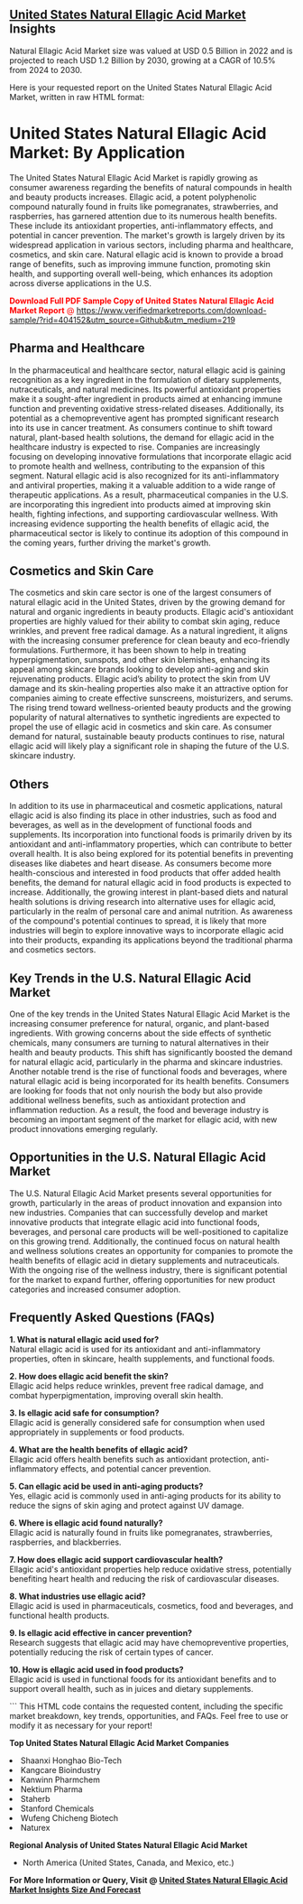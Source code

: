 <h2><a href="https://www.verifiedmarketreports.com/download-sample/?rid=404152&amp;utm_source=Github&amp;utm_medium=219" target="_blank">United States Natural Ellagic Acid Market</a> Insights</h2><p>Natural Ellagic Acid Market size was valued at USD 0.5 Billion in 2022 and is projected to reach USD 1.2 Billion by 2030, growing at a CAGR of 10.5% from 2024 to 2030.</p><p>Here is your requested report on the United States Natural Ellagic Acid Market, written in raw HTML format:  <h1>United States Natural Ellagic Acid Market: By Application</h1> <p>The United States Natural Ellagic Acid Market is rapidly growing as consumer awareness regarding the benefits of natural compounds in health and beauty products increases. Ellagic acid, a potent polyphenolic compound naturally found in fruits like pomegranates, strawberries, and raspberries, has garnered attention due to its numerous health benefits. These include its antioxidant properties, anti-inflammatory effects, and potential in cancer prevention. The market's growth is largely driven by its widespread application in various sectors, including pharma and healthcare, cosmetics, and skin care. Natural ellagic acid is known to provide a broad range of benefits, such as improving immune function, promoting skin health, and supporting overall well-being, which enhances its adoption across diverse applications in the U.S. <p><span class=""><span style="color: #ff0000;"><strong>Download Full PDF Sample Copy of United States Natural Ellagic Acid Market Report</strong> @ </span><a href="https://www.verifiedmarketreports.com/download-sample/?rid=404152&amp;utm_source=Github&amp;utm_medium=219" target="_blank">https://www.verifiedmarketreports.com/download-sample/?rid=404152&amp;utm_source=Github&amp;utm_medium=219</a></span></p></p> <h2>Pharma and Healthcare</h2> <p>In the pharmaceutical and healthcare sector, natural ellagic acid is gaining recognition as a key ingredient in the formulation of dietary supplements, nutraceuticals, and natural medicines. Its powerful antioxidant properties make it a sought-after ingredient in products aimed at enhancing immune function and preventing oxidative stress-related diseases. Additionally, its potential as a chemopreventive agent has prompted significant research into its use in cancer treatment. As consumers continue to shift toward natural, plant-based health solutions, the demand for ellagic acid in the healthcare industry is expected to rise. Companies are increasingly focusing on developing innovative formulations that incorporate ellagic acid to promote health and wellness, contributing to the expansion of this segment. Natural ellagic acid is also recognized for its anti-inflammatory and antiviral properties, making it a valuable addition to a wide range of therapeutic applications. As a result, pharmaceutical companies in the U.S. are incorporating this ingredient into products aimed at improving skin health, fighting infections, and supporting cardiovascular wellness. With increasing evidence supporting the health benefits of ellagic acid, the pharmaceutical sector is likely to continue its adoption of this compound in the coming years, further driving the market's growth. <h2>Cosmetics and Skin Care</h2> <p>The cosmetics and skin care sector is one of the largest consumers of natural ellagic acid in the United States, driven by the growing demand for natural and organic ingredients in beauty products. Ellagic acid's antioxidant properties are highly valued for their ability to combat skin aging, reduce wrinkles, and prevent free radical damage. As a natural ingredient, it aligns with the increasing consumer preference for clean beauty and eco-friendly formulations. Furthermore, it has been shown to help in treating hyperpigmentation, sunspots, and other skin blemishes, enhancing its appeal among skincare brands looking to develop anti-aging and skin rejuvenating products. Ellagic acid’s ability to protect the skin from UV damage and its skin-healing properties also make it an attractive option for companies aiming to create effective sunscreens, moisturizers, and serums. The rising trend toward wellness-oriented beauty products and the growing popularity of natural alternatives to synthetic ingredients are expected to propel the use of ellagic acid in cosmetics and skin care. As consumer demand for natural, sustainable beauty products continues to rise, natural ellagic acid will likely play a significant role in shaping the future of the U.S. skincare industry. <h2>Others</h2> <p>In addition to its use in pharmaceutical and cosmetic applications, natural ellagic acid is also finding its place in other industries, such as food and beverages, as well as in the development of functional foods and supplements. Its incorporation into functional foods is primarily driven by its antioxidant and anti-inflammatory properties, which can contribute to better overall health. It is also being explored for its potential benefits in preventing diseases like diabetes and heart disease. As consumers become more health-conscious and interested in food products that offer added health benefits, the demand for natural ellagic acid in food products is expected to increase. Additionally, the growing interest in plant-based diets and natural health solutions is driving research into alternative uses for ellagic acid, particularly in the realm of personal care and animal nutrition. As awareness of the compound's potential continues to spread, it is likely that more industries will begin to explore innovative ways to incorporate ellagic acid into their products, expanding its applications beyond the traditional pharma and cosmetics sectors. <h2>Key Trends in the U.S. Natural Ellagic Acid Market</h2> <p>One of the key trends in the United States Natural Ellagic Acid Market is the increasing consumer preference for natural, organic, and plant-based ingredients. With growing concerns about the side effects of synthetic chemicals, many consumers are turning to natural alternatives in their health and beauty products. This shift has significantly boosted the demand for natural ellagic acid, particularly in the pharma and skincare industries. Another notable trend is the rise of functional foods and beverages, where natural ellagic acid is being incorporated for its health benefits. Consumers are looking for foods that not only nourish the body but also provide additional wellness benefits, such as antioxidant protection and inflammation reduction. As a result, the food and beverage industry is becoming an important segment of the market for ellagic acid, with new product innovations emerging regularly. <h2>Opportunities in the U.S. Natural Ellagic Acid Market</h2> <p>The U.S. Natural Ellagic Acid Market presents several opportunities for growth, particularly in the areas of product innovation and expansion into new industries. Companies that can successfully develop and market innovative products that integrate ellagic acid into functional foods, beverages, and personal care products will be well-positioned to capitalize on this growing trend. Additionally, the continued focus on natural health and wellness solutions creates an opportunity for companies to promote the health benefits of ellagic acid in dietary supplements and nutraceuticals. With the ongoing rise of the wellness industry, there is significant potential for the market to expand further, offering opportunities for new product categories and increased consumer adoption. <h2>Frequently Asked Questions (FAQs)</h2> <p><b>1. What is natural ellagic acid used for?</b><br>Natural ellagic acid is used for its antioxidant and anti-inflammatory properties, often in skincare, health supplements, and functional foods.</p> <p><b>2. How does ellagic acid benefit the skin?</b><br>Ellagic acid helps reduce wrinkles, prevent free radical damage, and combat hyperpigmentation, improving overall skin health.</p> <p><b>3. Is ellagic acid safe for consumption?</b><br>Ellagic acid is generally considered safe for consumption when used appropriately in supplements or food products.</p> <p><b>4. What are the health benefits of ellagic acid?</b><br>Ellagic acid offers health benefits such as antioxidant protection, anti-inflammatory effects, and potential cancer prevention.</p> <p><b>5. Can ellagic acid be used in anti-aging products?</b><br>Yes, ellagic acid is commonly used in anti-aging products for its ability to reduce the signs of skin aging and protect against UV damage.</p> <p><b>6. Where is ellagic acid found naturally?</b><br>Ellagic acid is naturally found in fruits like pomegranates, strawberries, raspberries, and blackberries.</p> <p><b>7. How does ellagic acid support cardiovascular health?</b><br>Ellagic acid's antioxidant properties help reduce oxidative stress, potentially benefiting heart health and reducing the risk of cardiovascular diseases.</p> <p><b>8. What industries use ellagic acid?</b><br>Ellagic acid is used in pharmaceuticals, cosmetics, food and beverages, and functional health products.</p> <p><b>9. Is ellagic acid effective in cancer prevention?</b><br>Research suggests that ellagic acid may have chemopreventive properties, potentially reducing the risk of certain types of cancer.</p> <p><b>10. How is ellagic acid used in food products?</b><br>Ellagic acid is used in functional foods for its antioxidant benefits and to support overall health, such as in juices and dietary supplements.</p> ``` This HTML code contains the requested content, including the specific market breakdown, key trends, opportunities, and FAQs. Feel free to use or modify it as necessary for your report!</p><p><strong>Top United States Natural Ellagic Acid Market Companies</strong></p><div data-test-id=""><p><li>Shaanxi Honghao Bio-Tech</li><li> Kangcare Bioindustry</li><li> Kanwinn Pharmchem</li><li> Nektium Pharma</li><li> Staherb</li><li> Stanford Chemicals</li><li> Wufeng Chicheng Biotech</li><li> Naturex</li></p><div><strong>Regional Analysis of&nbsp;United States Natural Ellagic Acid Market</strong></div><ul><li dir="ltr"><p dir="ltr">North America&nbsp;(United States, Canada, and Mexico, etc.)</p></li></ul><p><strong>For More Information or Query, Visit @&nbsp;</strong><strong><a href="https://www.verifiedmarketreports.com/product/natural-ellagic-acid-market/?utm_source=Github&amp;utm_medium=219" target="_blank">United States Natural Ellagic Acid Market Insights Size And Forecast</a></strong></p></div>
